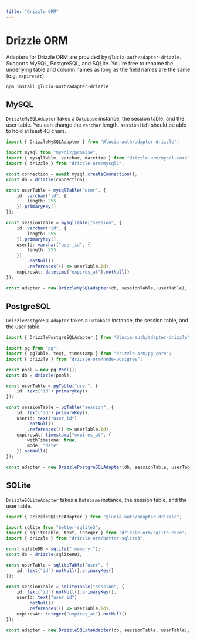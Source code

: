 ```yaml
---
title: "Drizzle ORM"
---
```


# Drizzle ORM

Adapters for Drizzle ORM are provided by `@lucia-auth/adapter-drizzle`. Supports MySQL, PostgreSQL, and SQLite. You're free to rename the underlying table and column names as long as the field names are the same (e.g. `expiresAt`).

```
npm install @lucia-auth/adapter-drizzle
```

## MySQL

`DrizzleMySQLAdapter` takes a `Database` instance, the session table, and the user table. You can change the `varchar` length. `session(id)` should be able to hold at least 40 chars.

```ts
import { DrizzleMySQLAdapter } from "@lucia-auth/adapter-drizzle";

import mysql from "mysql2/promise";
import { mysqlTable, varchar, datetime } from "drizzle-orm/mysql-core";
import { drizzle } from "drizzle-orm/mysql2";

const connection = await mysql.createConnection();
const db = drizzle(connection);

const userTable = mysqlTable("user", {
	id: varchar("id", {
		length: 255
	}).primaryKey()
});

const sessionTable = mysqlTable("session", {
	id: varchar("id", {
		length: 255
	}).primaryKey(),
	userId: varchar("user_id", {
		length: 255
	})
		.notNull()
		.references(() => userTable.id),
	expiresAt: datetime("expires_at").notNull()
});

const adapter = new DrizzleMySQLAdapter(db, sessionTable, userTable);
```

## PostgreSQL

`DrizzlePostgreSQLAdapter` takes a `Database` instance, the session table, and the user table.

```ts
import { DrizzlePostgreSQLAdapter } from "@lucia-auth/adapter-drizzle";

import pg from "pg";
import { pgTable, text, timestamp } from "drizzle-orm/pg-core";
import { drizzle } from "drizzle-orm/node-postgres";

const pool = new pg.Pool();
const db = drizzle(pool);

const userTable = pgTable("user", {
	id: text("id").primaryKey()
});

const sessionTable = pgTable("session", {
	id: text("id").primaryKey(),
	userId: text("user_id")
		.notNull()
		.references(() => userTable.id),
	expiresAt: timestamp("expires_at", {
		withTimezone: true,
		mode: "date"
	}).notNull()
});

const adapter = new DrizzlePostgreSQLAdapter(db, sessionTable, userTable);
```

## SQLite

`DrizzleSQLiteAdapter` takes a `Database` instance, the session table, and the user table.

```ts
import { DrizzleSQLiteAdapter } from "@lucia-auth/adapter-drizzle";

import sqlite from "better-sqlite3";
import { sqliteTable, text, integer } from "drizzle-orm/sqlite-core";
import { drizzle } from "drizzle-orm/better-sqlite3";

const sqliteDB = sqlite(":memory:");
const db = drizzle(sqliteDB);

const userTable = sqliteTable("user", {
	id: text("id").notNull().primaryKey()
});

const sessionTable = sqliteTable("session", {
	id: text("id").notNull().primaryKey(),
	userId: text("user_id")
		.notNull()
		.references(() => userTable.id),
	expiresAt: integer("expires_at").notNull()
});

const adapter = new DrizzleSQLiteAdapter(db, sessionTable, userTable);
```
